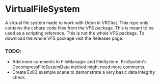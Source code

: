 # VirtualFileSystem
 A virtual file system made to work with Udon in VRChat.
 This repo only contains the csharp code files from the VFS package. This is meant to be used as a scripting reference. This is not the whole VFS package. To download the whole VFS package visit the Releases page.

### TODO:
* Add more comments to FileManager and FileSystem. FileSystem's DecompressFileSystemData method might need more comments.
* Create Ex03 example scene to demonstrate a very basic data integrity check.
